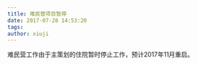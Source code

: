```yaml
---
title: 难民营项目暂停
date: 2017-07-28 14:53:20
tags:
author: xiuji
---
```


难民营工作由于主策划的住院暂时停止工作，预计2017年11月重启。
